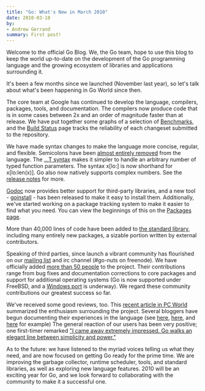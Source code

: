 ```yaml
---
title: "Go: What's New in March 2010"
date: 2010-03-18
by:
- Andrew Gerrand
summary: First post!
---
```



Welcome to the official Go Blog. We, the Go team,
hope to use this blog to keep the world up-to-date on the development of
the Go programming language and the growing ecosystem of libraries and applications surrounding it.

It's been a few months since we launched (November last year),
so let's talk about what's been happening in Go World since then.

The core team at Google has continued to develop the language,
compilers, packages, tools, and documentation.
The compilers now produce code that is in some cases between 2x and an order
of magnitude faster than at release.
We have put together some graphs of a selection of [Benchmarks](http://godashboard.appspot.com/benchmarks),
and the [Build Status](http://godashboard.appspot.com/) page tracks the
reliability of each changeset submitted to the repository.

We have made syntax changes to make the language more concise,
regular, and flexible.
Semicolons have been [almost entirely removed](http://groups.google.com/group/golang-nuts/t/5ee32b588d10f2e9) from the language.
The [...T syntax](https://golang.org/doc/go_spec.html#Function_types)
makes it simpler to handle an arbitrary number of typed function parameters.
The syntax x[lo:] is now shorthand for x[lo:len(x)].
Go also now natively supports complex numbers.
See the [release notes](https://golang.org/doc/devel/release.html) for more.

[Godoc](https://golang.org/cmd/godoc/) now provides better support for
third-party libraries,
and a new tool - [goinstall](https://golang.org/cmd/goinstall) - has been
released to make it easy to install them.
Additionally, we've started working on a package tracking system to make
it easier to find what you need.
You can view the beginnings of this on the [Packages page](http://godashboard.appspot.com/package).

More than 40,000 lines of code have been added to [the standard library](https://golang.org/pkg/),
including many entirely new packages, a sizable portion written by external contributors.

Speaking of third parties, since launch a vibrant community has flourished
on our [mailing list](http://groups.google.com/group/golang-nuts/) and
irc channel (#go-nuts on freenode).
We have officially added [more than 50 people](https://golang.org/CONTRIBUTORS) to the project.
Their contributions range from bug fixes and documentation corrections to
core packages and support for additional operating systems (Go is now supported under FreeBSD,
and a [Windows port](http://code.google.com/p/go/wiki/WindowsPort) is underway).
We regard these community contributions our greatest success so far.

We've received some good reviews, too.  This [recent article in PC World](http://www.pcworld.idg.com.au/article/337773/google_go_captures_developers_imaginations/)
summarized the enthusiasm surrounding the project.
Several bloggers have begun documenting their experiences in the language
(see [here](http://golang.tumblr.com/),
[here](http://www.infi.nl/blog/view/id/47),
and [here](http://freecella.blogspot.com/2010/01/gospecify-basic-setup-of-projects.html)
for example)  The general reaction of our users has been very positive;
one first-timer remarked ["I came away extremely impressed. Go walks an elegant line between simplicity and power."](https://groups.google.com/group/golang-nuts/browse_thread/thread/5fabdd59f8562ed2)

As to the future: we have listened to the myriad voices telling us what they need,
and are now focused on getting Go ready for the prime time.
We are improving the garbage collector, runtime scheduler,
tools, and standard libraries, as well as exploring new language features.
2010 will be an exciting year for Go, and we look forward to collaborating
with the community to make it a successful one.
